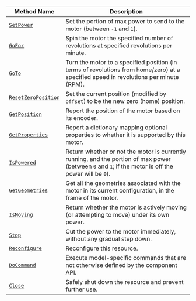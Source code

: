 <!-- prettier-ignore -->
| Method Name | Description |
| ----------- | ----------- |
| [`SetPower`](/components/motor/#setpower) | Set the portion of max power to send to the motor (between `-1` and `1`). |
| [`GoFor`](/components/motor/#gofor) | Spin the motor the specified number of revolutions at specified revolutions per minute. |
| [`GoTo`](/components/motor/#goto) | Turn the motor to a specified position (in terms of revolutions from home/zero) at a specified speed in revolutions per minute (RPM). |
| [`ResetZeroPosition`](/components/motor/#resetzeroposition) | Set the current position (modified by `offset`) to be the new zero (home) position. |
| [`GetPosition`](/components/motor/#getposition) | Report the position of the motor based on its encoder. |
| [`GetProperties`](/components/motor/#getproperties) | Report a dictionary mapping optional properties to whether it is supported by this motor. |
| [`IsPowered`](/components/motor/#ispowered) | Return whether or not the motor is currently running, and the portion of max power (between `0` and `1`; if the motor is off the power will be `0`). |
| [`GetGeometries`](/components/motor/#getgeometries) | Get all the geometries associated with the motor in its current configuration, in the frame of the motor. |
| [`IsMoving`](/components/motor/#ismoving) | Return whether the motor is actively moving (or attempting to move) under its own power. |
| [`Stop`](/components/motor/#stop) | Cut the power to the motor immediately, without any gradual step down. |
| [`Reconfigure`](/components/motor/#reconfigure) | Reconfigure this resource. |
| [`DoCommand`](/components/motor/#docommand) | Execute model-specific commands that are not otherwise defined by the component API. |
| [`Close`](/components/motor/#close) | Safely shut down the resource and prevent further use. |
